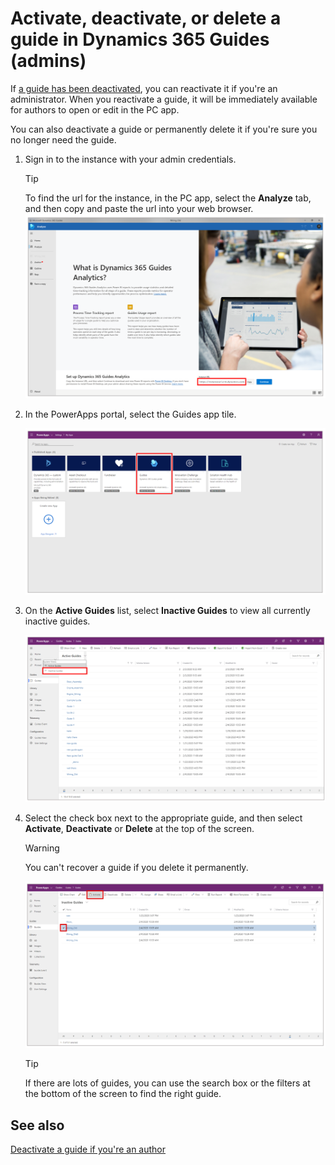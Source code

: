 
# Activate, deactivate, or delete a guide in Dynamics 365 Guides (admins)

If [a guide has been deactivated](pc-app-deactivate-guide.md), you can reactivate it if you're an administrator. When you reactivate a guide, it will be immediately available for authors to open or edit in the PC app. 

You can also deactivate a guide or permanently delete it if you're sure you no longer need the guide.

1. Sign in to the instance with your admin credentials.

    >[!TIP] 
    >To find the url for the instance, in the PC app, select the **Analyze** tab, and then copy and paste the url into your web browser.<br>![Instance URL](media/instance-url.PNG "Instance URL")

2. In the PowerApps portal, select the Guides app tile. 

     ![Guides app tile](media/guides-app-tile.PNG "Guides app tile")
     
3. On the **Active Guides** list, select **Inactive Guides** to view all currently inactive guides.

    ![Active Guides list](media/active-guides-list.PNG "Active Guides list")
 
4. Select the check box next to the appropriate guide, and then select **Activate**, **Deactivate** or **Delete** at the top of the screen.

    >[!WARNING]
    >You can't recover a guide if you delete it permanently.

    ![Activate, Deactivate, and Delete commands](media/activate-deactivate-delete.PNG "Activate, Deactivate, and Delete commands")

    >[!TIP]
    >If there are lots of guides, you can use the search box or the filters at the bottom of the screen to find the right guide.
    
## See also

[Deactivate a guide if you're an author](pc-app-deactivate-guide.md)
    
 


 
 
